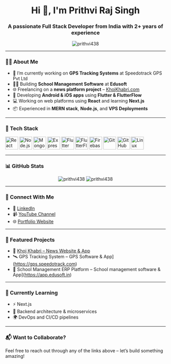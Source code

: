 <h1 align="center">Hi 👋, I'm Prithvi Raj Singh</h1>
<h3 align="center">A passionate Full Stack Developer from India with 2+ years of experience</h3>

<p align="center">
  <img src="https://komarev.com/ghpvc/?username=prithvi438&label=Profile%20views&color=0e75b6&style=flat" alt="prithvi438" />
</p>

---

### 👨‍💻 About Me

- 🔭 I’m currently working on **GPS Tracking Systems** at Speedotrack GPS Pvt Ltd  
- 👨‍🏫 Building **School Management Software** at **Edusoft**
- 🌐 Freelancing on a **news platform project** – [KhojKhabri.com](https://khojkhabri.com)
- 📱 Developing **Android & iOS apps** using **Flutter & FlutterFlow**
- 💻 Working on web platforms using **React** and learning **Next.js**
- 📦 Experienced in **MERN stack**, **Node.js**, and **VPS Deployments**

---

### 🧰 Tech Stack

<p align="left">
  <img src="https://cdn.jsdelivr.net/gh/devicons/devicon/icons/react/react-original.svg" height="40" alt="React" />
  <img src="https://cdn.jsdelivr.net/gh/devicons/devicon/icons/nodejs/nodejs-original.svg" height="40" alt="Node.js" />
  <img src="https://cdn.jsdelivr.net/gh/devicons/devicon/icons/mongodb/mongodb-original.svg" height="40" alt="MongoDB" />
  <img src="https://cdn.jsdelivr.net/gh/devicons/devicon/icons/express/express-original.svg" height="40" alt="Express" />
  <img src="https://cdn.jsdelivr.net/gh/devicons/devicon/icons/flutter/flutter-original.svg" height="40" alt="Flutter" />
  <img src="https://img.icons8.com/color/48/000000/flutterflow.png" height="40" alt="FlutterFlow" />
  <img src="https://cdn.jsdelivr.net/gh/devicons/devicon/icons/firebase/firebase-plain.svg" height="40" alt="Firebase" />
  <img src="https://cdn.jsdelivr.net/gh/devicons/devicon/icons/git/git-original.svg" height="40" alt="Git" />
  <img src="https://cdn.jsdelivr.net/gh/devicons/devicon/icons/github/github-original.svg" height="40" alt="GitHub" />
  <img src="https://cdn.jsdelivr.net/gh/devicons/devicon/icons/linux/linux-original.svg" height="40" alt="Linux" />
</p>

---

### 📊 GitHub Stats

<p align="center">
  <img src="https://github-readme-stats.vercel.app/api?username=prithvi438&show_icons=true&locale=en&theme=github_dark" alt="prithvi438" />
  <img src="https://github-readme-streak-stats.herokuapp.com/?user=prithvi438&theme=github-dark-blue" alt="prithvi438" />
</p>

---

### 🔗 Connect With Me

- 💼 [LinkedIn](https://www.linkedin.com/in/prithvirajsingh)
- 📹 [YouTube Channel](https://www.youtube.com/@KhojKhabriNews)
- 🌐 [Portfolio Website](https://prithviraj.tech)

---

### 📌 Featured Projects

- 🚀 [Khoj Khabri – News Website & App](https://khojkhabri.com)
- 🛰️ GPS Tracking System – GPS Software & App](https://gps.speedotrack.com)
- 🏫 School Management ERP Platform – School management software & App](https://app.edusoft.in)

---

### 🧠 Currently Learning

- ⚡ Next.js
- 🧩 Backend architecture & microservices
- 🌍 DevOps and CI/CD pipelines

---

### 📬 Want to Collaborate?

Feel free to reach out through any of the links above – let’s build something amazing!
